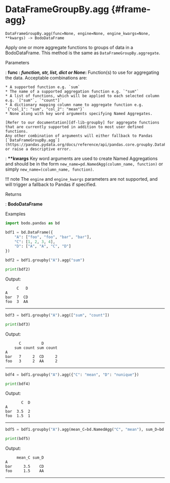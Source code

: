 # DataFrameGroupBy.agg {#frame-agg}
```
DataFrameGroupBy.agg(func=None, engine=None, engine_kwargs=None, **kwargs) -> BodoDataFrame
```

Apply one or more aggregate functions to groups of data in a BodoDataFrame. This method is the same as `DataFrameGroupBy.aggregate`.

<p class="api-header">Parameters</p>

: __func : *function, str, list, dict or None*:__ Function(s) to use for aggregating the data. Acceptable combinations are:

    * A supported function e.g. `sum`
    * The name of a supported aggregation function e.g. `"sum"`
    * A list of functions, which will be applied to each selected column e.g. `["sum"`, `"count"]`
    * A dictionary mapping column name to aggregate function e.g. `{"col_1": "sum", "col_2": "mean"}`
    * None along with key word arguments specifying Named Aggregates.

    [Refer to our documentation][df-lib-groupby] for aggregate functions that are currently supported in addition to most user defined functions.
    Any other combination of arguments will either fallback to Pandas [`DataFrameGroupBy.agg`](https://pandas.pydata.org/docs/reference/api/pandas.core.groupby.DataFrameGroupBy.agg.html#pandas.core.groupby.DataFrameGroupBy.agg) or raise a descriptive error.

: __\*\*kwargs__ Key word arguments are used to create Named Aggregations and should be in the form `new_name=pd.NamedAgg(column_name, function)` or simply `new_name=(column_name, function)`.

!!! note
    The `engine` and `engine_kwargs` parameters are not supported, and will trigger a fallback to Pandas if specified.

<p class="api-header">Returns</p>

: __BodoDataFrame__

<p class="api-header">Examples</p>

``` py
import bodo.pandas as bd

bdf1 = bd.DataFrame({
    "A": ["foo", "foo", "bar", "bar"],
    "C": [1, 2, 3, 4],
    "D": ["A", "A", "C", "D"]
})

bdf2 = bdf1.groupby("A").agg("sum")

print(bdf2)
```
Output:
```
     C   D
A
bar  7  CD
foo  3  AA
```
---
``` py
bdf3 = bdf1.groupby("A").agg(["sum", "count"])

print(bdf3)
```
Output:
```
      C         D
    sum count sum count
A
bar   7     2  CD     2
foo   3     2  AA     2
```
---
``` py
bdf4 = bdf1.groupby("A").agg({"C": "mean", "D": "nunique"})

print(bdf4)
```
Output:
```
       C  D
A
bar  3.5  2
foo  1.5  1
```
---
``` py
bdf5 = bdf1.groupby("A").agg(mean_C=bd.NamedAgg("C", "mean"), sum_D=bd.NamedAgg("D", "sum"))

print(bdf5)
```
Output:
```
     mean_C sum_D
A
bar     3.5    CD
foo     1.5    AA
```

---
